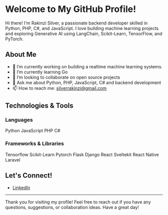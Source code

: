# Welcome to My GitHub Profile!

Hi there! I'm Rakinzi Silver, a passionate backend developer skilled in Python, PHP, C#, and JavaScript. I love building machine learning projects and exploring Generative AI using LangChain, Scikit-Learn, TensorFlow, and PyTorch.

## About Me
- 🔭 I’m currently working on building a realtime machine learning systems.
- 🌱 I’m currently learning Go
- 👯 I’m looking to collaborate on open source projects
- 💬 Ask me about Python, PHP, JavaScript, C# and backend development
- 📫 How to reach me: silverrakinzi@gmail.com

## Technologies & Tools
### Languages
Python
JavaScript
PHP
C#

### Frameworks & Libraries
Tensorflow
Scikit-Learn
Pytorch
Flask
Django
React
Sveltekit
React Native
Laravel

## Let's Connect!
- [LinkedIn](https://www.linkedin.com/in/rakinzisilver/)


---

Thank you for visiting my profile! Feel free to reach out if you have any questions, suggestions, or collaboration ideas. Have a great day!
